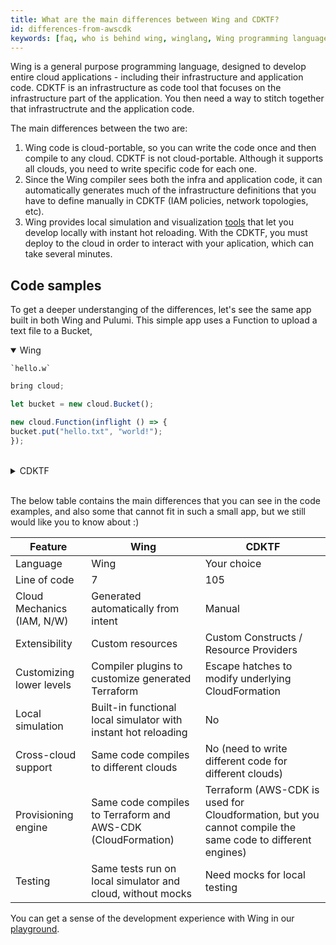 ```yaml
---
title: What are the main differences between Wing and CDKTF?
id: differences-from-awscdk
keywords: [faq, who is behind wing, winglang, Wing programming language, Wing language, CDKTF]
---
```


Wing is a general purpose programming language, designed to develop entire cloud applications - including their infrastructure and application code. CDKTF is an infrastructure as code tool that focuses on the infrastructure part of the application. You then need a way to stitch together that infrastructrute and the application code.

The main differences between the two are:
1. Wing code is cloud-portable, so you can write the code once and then compile to any cloud. CDKTF is not cloud-portable. Although it supports all clouds, you need to write specific code for each one.
2. Since the Wing compiler sees both the infra and application code, it can automatically generates much of the infrastructure definitions that you have to define manually in CDKTF (IAM policies, network topologies, etc).
3. Wing provides local simulation and visualization [tools](https://docs.winglang.io/getting-started/console) that let you develop locally with instant hot reloading. With the CDKTF, you must deploy to the cloud in order to interact with your aplication, which can take several minutes.

## Code samples

To get a deeper understanging of the differences, let's see the same app built in both Wing and Pulumi.
This simple app uses a Function to upload a text file to a Bucket,

<details open>
  <summary>Wing</summary>


    `hello.w`

```ts
bring cloud;

let bucket = new cloud.Bucket();

new cloud.Function(inflight () => {
bucket.put("hello.txt", "world!");
});
```

</details>
</br>

<details>
  <summary>CDKTF</summary>

`index.js`

```js
const AWS = require('aws-sdk');
const S3 = new AWS.S3();

exports.handler = async (event) => {
  const bucketName = process.env.BUCKET_NAME;
  const key = 'hello.txt';
  const content = 'Hello world!';

  const params = {
    Bucket: bucketName,
    Key: key,
    Body: content,
  };

  try {
    await S3.putObject(params).promise();
    return {
      statusCode: 200,
      body: JSON.stringify('File uploaded successfully.'),
    };
  } catch (error) {
    console.error(error);
    return {
      statusCode: 500,
      body: JSON.stringify('Error uploading the file.'),
    };
  }
};

```

`main.ts`

```ts
import { Construct } from 'constructs';
import { App, TerraformStack } from 'cdktf';
import { AwsProvider, S3Bucket, IamRole, IamRolePolicy, LambdaFunction } from '@cdktf/provider-aws';
import { Asset } from 'cdktf/lib';
import * as path from 'path';

class MyStack extends TerraformStack {
  constructor(scope: Construct, name: string) {
    super(scope, name);

    new AwsProvider(this, 'aws', {
      region: 'us-west-2',
    });

    const bucket = new S3Bucket(this, 'MyBucket', {
      acl: 'private',
    });

    const lambdaRole = new IamRole(this, 'LambdaRole', {
      assumeRolePolicy: JSON.stringify({
        Version: '2012-10-17',
        Statement: [
          {
            Action: 'sts:AssumeRole',
            Effect: 'Allow',
            Principal: {
              Service: 'lambda.amazonaws.com',
            },
          },
        ],
      }),
    });

    new IamRolePolicy(this, 'LambdaPolicy', {
      name: 'lambdaPolicy',
      role: lambdaRole.id,
      policy: JSON.stringify({
        Version: '2012-10-17',
        Statement: [
          {
            Action: ['logs:CreateLogGroup', 'logs:CreateLogStream', 'logs:PutLogEvents'],
            Effect: 'Allow',
            Resource: 'arn:aws:logs:*:*:*',
          },
          {
            Action: ['s3:PutObject'],
            Effect: 'Allow',
            Resource: `${bucket.arn}/*`,
          },
        ],
      }),
    });

    const asset = new Asset(this, 'LambdaAsset', {
      path: path.join(__dirname, 'path/to/your/index.js'),
    });

    new LambdaFunction(this, 'UploadFunction', {
      functionName: 'UploadHelloTxt',
      handler: 'index.handler',
      runtime: 'nodejs14.x',
      role: lambdaRole.arn,
      s3Bucket: asset.bucket.bucket,
      s3Key: asset.objectKey,
      environment: [
        {
          name: 'BUCKET_NAME',
          value: bucket.bucket,
        },
      ],
    });
  }
}

const app = new App();
new MyStack(app, 'cdktf-lambda-upload');
app.synth();

```
</details>
</br>

The below table contains the main differences that you can see in the code examples, and also some that cannot fit in such a small app, but we still would like you to know about :)

| Feature                                         | Wing                                                      | CDKTF                                      |
|-------------------------------------------------|-----------------------------------------------------------|----------------------------------------------|
| Language                                        | Wing                                                      | Your choice                                  |
| Line of code                                    | 7                                                         | 105                                           |
| Cloud Mechanics (IAM, N/W)                      | Generated automatically from intent                       | Manual                                       |
| Extensibility                                   | Custom resources                                          | Custom Constructs / Resource Providers       |
| Customizing lower levels                        | Compiler plugins to customize generated Terraform         | Escape hatches to modify underlying CloudFormation |
| Local simulation                                | Built-in functional local simulator with instant hot reloading | No                                |
| Cross-cloud support                             | Same code compiles to different clouds                    | No (need to write different code for different clouds) |
| Provisioning engine                             | Same code compiles to Terraform and AWS-CDK (CloudFormation) | Terraform (AWS-CDK is used for Cloudformation, but you cannot compile the same code to different engines) |
| Testing                                         | Same tests run on local simulator and cloud, without mocks | Need mocks for local testing                |

You can get a sense of the development experience with Wing in our [playground](https://play.winglang.io/).